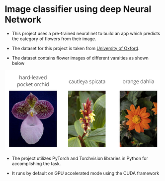 # Image classifier using deep Neural Network

* This project uses a  pre-trained neural net to build an app which predicts the category of flowers from their image.

* The dataset for this project is taken from [University of Oxford](http://www.robots.ox.ac.uk/~vgg/data/flowers/102/index.html).

* The dataset contains flower images of different varaities as shown below
<img src='assets/Flowers.png' width=500px>

* The project utilizes PyTorch and Torchvision libraries in Python for accomplishing the task.

* It runs by default on GPU accelerated mode using the CUDA framework

